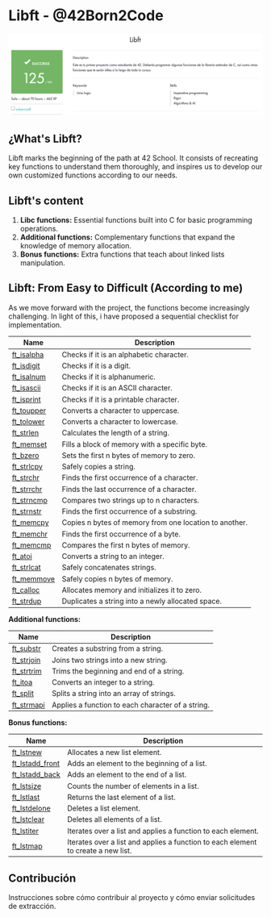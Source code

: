 # Libft - @42Born2Code

![Screenshoot](https://github.com/Freddyfleitas/libft_42/blob/main/libft.png)

## ¿What's Libft?

Libft marks the beginning of the path at 42 School. It consists of recreating key functions to understand them thoroughly, and inspires us to develop our own customized functions according to our needs.

## Libft's content

1. **Libc functions:** Essential functions built into C for basic programming operations.
2. **Additional functions:** Complementary functions that expand the knowledge of memory allocation.
3. **Bonus functions:** Extra functions that teach about linked lists manipulation.

## Libft: From Easy to Difficult (According to me)

As we move forward with the project, the functions become increasingly challenging. In light of this, i have proposed a sequential checklist for implementation.

| Name | Description |
| ---- | ------ |
| [ft_isalpha](https://github.com/ffleitasl/libft_42/blob/main/libft/ft_isalpha.c) | Checks if it is an alphabetic character. |
| [ft_isdigit](https://github.com/ffleitasl/libft_42/blob/main/libft/ft_isdigit.c) | Checks if it is a digit. |
| [ft_isalnum](https://github.com/ffleitasl/libft_42/blob/main/libft/ft_isalnum.c) | Checks if it is alphanumeric. |
| [ft_isascii](https://github.com/ffleitasl/libft_42/blob/main/libft/ft_isascii.c) | Checks if it is an ASCII character. |
| [ft_isprint](https://github.com/ffleitasl/libft_42/blob/main/libft/ft_isprint.c) | Checks if it is a printable character. |
| [ft_toupper](https://github.com/ffleitasl/libft_42/blob/main/libft/ft_toupper.c) | Converts a character to uppercase. |
| [ft_tolower](https://github.com/ffleitasl/libft_42/blob/main/libft/ft_tolower.c) | Converts a character to lowercase. |
| [ft_strlen](https://github.com/ffleitasl/libft_42/blob/main/libft/ft_strlen.c) | Calculates the length of a string. |
| [ft_memset](https://github.com/ffleitasl/libft_42/blob/main/libft/ft_memset.c) | Fills a block of memory with a specific byte. |
| [ft_bzero](https://github.com/ffleitasl/libft_42/blob/main/libft/ft_bzero.c) | Sets the first n bytes of memory to zero. |
| [ft_strlcpy](https://github.com/ffleitasl/libft_42/blob/main/libft/ft_strlcpy.c) | Safely copies a string. |
| [ft_strchr](https://github.com/ffleitasl/libft_42/blob/main/libft/ft_strchr.c) | Finds the first occurrence of a character. |
| [ft_strrchr](https://github.com/ffleitasl/libft_42/blob/main/libft/ft_strrchr.c) | Finds the last occurrence of a character. |
| [ft_strncmp](https://github.com/ffleitasl/libft_42/blob/main/libft/ft_strncmp.c) | Compares two strings up to n characters. |
| [ft_strnstr](https://github.com/ffleitasl/libft_42/blob/main/libft/ft_strnstr.c) | Finds the first occurrence of a substring. |
| [ft_memcpy](https://github.com/ffleitasl/libft_42/blob/main/libft/ft_memcpy.c) | Copies n bytes of memory from one location to another. |
| [ft_memchr](https://github.com/ffleitasl/libft_42/blob/main/libft/ft_memchr.c) | Finds the first occurrence of a byte. |
| [ft_memcmp](https://github.com/ffleitasl/libft_42/blob/main/libft/ft_memcmp.c) | Compares the first n bytes of memory. |
| [ft_atoi](https://github.com/ffleitasl/libft_42/blob/main/libft/ft_atoi.c) | Converts a string to an integer. |
| [ft_strlcat](https://github.com/ffleitasl/libft_42/blob/main/libft/ft_strlcat.c) | Safely concatenates strings. |
| [ft_memmove](https://github.com/ffleitasl/libft_42/blob/main/libft/ft_memmove.c) | Safely copies n bytes of memory. |
| [ft_calloc](https://github.com/ffleitasl/libft_42/blob/main/libft/ft_calloc.c) | Allocates memory and initializes it to zero. |
| [ft_strdup](https://github.com/ffleitasl/libft_42/blob/main/libft/ft_strdup.c) | Duplicates a string into a newly allocated space. |

**Additional functions:**

| Name | Description |
| --- | --- |
| [ft_substr](https://github.com/ffleitasl/libft_42/blob/main/libft/ft_substr.c) | Creates a substring from a string. |
| [ft_strjoin](https://github.com/ffleitasl/libft_42/blob/main/libft/ft_strjoin.c) | Joins two strings into a new string. |
| [ft_strtrim](https://github.com/ffleitasl/libft_42/blob/main/libft/ft_strtrim.c) | Trims the beginning and end of a string. |
| [ft_itoa](https://github.com/ffleitasl/libft_42/blob/main/libft/ft_itoa.c) | Converts an integer to a string. |
| [ft_split](https://github.com/ffleitasl/libft_42/blob/main/libft/ft_split.c) | Splits a string into an array of strings. |
| [ft_strmapi](https://github.com/ffleitasl/libft_42/blob/main/libft/ft_strmapi.c) | Applies a function to each character of a string. |

**Bonus functions:**

| Name | Description |
| --- | --- |
| [ft_lstnew](https://github.com/ffleitasl/libft_42/blob/main/libft/ft_lstnew.c) | Allocates a new list element. |
| [ft_lstadd_front](https://github.com/ffleitasl/libft_42/blob/main/libft/ft_lstadd_front.c) | Adds an element to the beginning of a list. |
| [ft_lstadd_back](https://github.com/ffleitasl/libft_42/blob/main/libft/ft_lstadd_back.c) | Adds an element to the end of a list. |
| [ft_lstsize](https://github.com/ffleitasl/libft_42/blob/main/libft/ft_lstsize.c) | Counts the number of elements in a list. |
| [ft_lstlast](https://github.com/ffleitasl/libft_42/blob/main/libft/ft_lstlast.c) | Returns the last element of a list. |
| [ft_lstdelone](https://github.com/ffleitasl/libft_42/blob/main/libft/ft_lstdelone.c) | Deletes a list element. |
| [ft_lstclear](https://github.com/ffleitasl/libft_42/blob/main/libft/ft_lstclear.c) | Deletes all elements of a list. |
| [ft_lstiter](https://github.com/ffleitasl/libft_42/blob/main/libft/ft_lstiter.c) | Iterates over a list and applies a function to each element. |
| [ft_lstmap](https://github.com/ffleitasl/libft_42/blob/main/libft/ft_lstmap.c) | Iterates over a list and applies a function to each element to create a new list. |


## Contribución

Instrucciones sobre cómo contribuir al proyecto y cómo enviar solicitudes de extracción.
